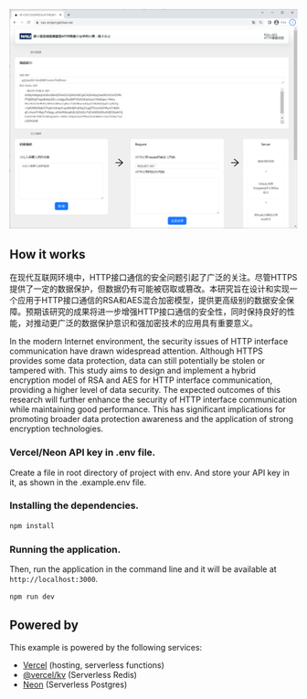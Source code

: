 [![Face Photo Restorer](./public/screenshot.png)](https://restorephotos.io/)

## How it works
在现代互联网环境中，HTTP接口通信的安全问题引起了广泛的关注。尽管HTTPS提供了一定的数据保护，但数据仍有可能被窃取或篡改。本研究旨在设计和实现一个应用于HTTP接口通信的RSA和AES混合加密模型，提供更高级别的数据安全保障。预期该研究的成果将进一步增强HTTP接口通信的安全性，同时保持良好的性能，对推动更广泛的数据保护意识和强加密技术的应用具有重要意义。

In the modern Internet environment, the security issues of HTTP interface communication have drawn widespread attention. Although HTTPS provides some data protection, data can still potentially be stolen or tampered with. This study aims to design and implement a hybrid encryption model of RSA and AES for HTTP interface communication, providing a higher level of data security. The expected outcomes of this research will further enhance the security of HTTP interface communication while maintaining good performance. This has significant implications for promoting broader data protection awareness and the application of strong encryption technologies.

### Vercel/Neon API key in .env file.

Create a file in root directory of project with env. And store your API key in it, as shown in the .example.env file.

### Installing the dependencies.

```bash
npm install
```

### Running the application.

Then, run the application in the command line and it will be available at `http://localhost:3000`.

```bash
npm run dev
```

## Powered by

This example is powered by the following services:

- [Vercel](https://vercel.com) (hosting, serverless functions)
- [@vercel/kv](https://upload.io) (Serverless Redis)
- [Neon](https://neon.tech/) (Serverless Postgres)

